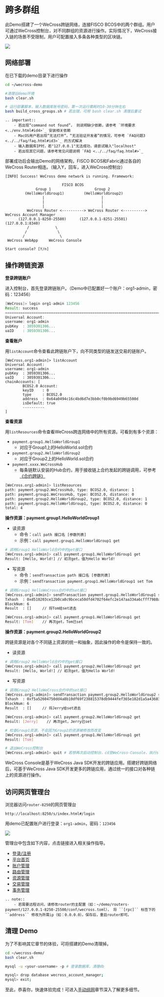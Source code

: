 # 跨多群组

此Demo搭建了一个WeCross跨链网络，连接FISCO BCOS中的两个群组。用户可通过WeCross控制台，对不同群组的资源进行操作。实际情况下，WeCross接入链的场景不受限制，用户可配置接入多条各种类型的区块链。

![](../../images/tutorial/demo_cross_groups.png)

## 网络部署

在已下载的demo目录下进行操作

```bash
cd ~/wecross-demo

#清理旧demo环境
bash clear.sh

# 运行部署脚本，输入数据库账号密码，第一次运行需耗时10-30分钟左右
bash build_cross_groups.sh # 若出错，可用 bash clear.sh 清理后重试
```

```eval_rst
.. important::
    - 若出现“command not found”， 则说明缺少依赖，请参考 `环境要求 <../env.html#id4>`_ 安装相关依赖
    - MacOS用户若出现“无法打开”，“无法验证开发者”的情况，可参考 `FAQ问题3 <../../faq/faq.html#id3>`_ 的方式解决
    - 输入数据库IP时，若"127.0.0.1"无法成功，请尝试输入"localhost"
    - 若出现其它问题，请参考常见问题说明 `FAQ <../../faq/faq.html#>`_
```

部署成功后会输出Demo的网络架构，FISCO BCOS和Fabric通过各自的WeCross Router相连。（输入Y，回车，进入WeCross控制台）

``` 
[INFO] Success! WeCross demo network is running. Framework:

                          FISCO BCOS
              Group 1                    Group 2
         (HelloWorldGroup1)         (HelloWorldGroup2)
                 |                          |
                 |                          |
                 |                          |
          WeCross Router <----------> WeCross Router <----------> WeCross Account Manager
      (127.0.0.1-8250-25500)      (127.0.0.1-8251-25501)             (127.0.0.1:8340)
          /            \
         /              \
        /                \
 WeCross WebApp     WeCross Console
    
Start console? [Y/n]
```

## 操作跨链资源

**登录跨链账户**

进入控制台，首先登录跨链账户。（Demo中已配置好一个账户：org1-admin，密码：123456）

``` groovy
[WeCross]> login org1-admin 123456
Result: success
=============================================================================================
Universal Account:
username: org1-admin
pubKey  : 3059301306...
uaID    : 3059301306...
```

**查看账户**

用`listAccount`命令查看此跨链账户下，向不同类型的链发送交易的链账户。

``` gr
[WeCross.org1-admin]> listAccount
Universal Account:
username: org1-admin
pubKey  : 3059301306...
uaID    : 3059301306...
chainAccounts: [
        BCOS2.0 Account:
        keyID    : 0
        type     : BCOS2.0
        address  : 0x64a0494c16c4bd6d7e3bb0cf0b9bd6949b65500d
        isDefault: true
        ----------
]
```

**查看资源**

用`listResources`命令查看WeCross跨连网络中的所有资源。可看到有多个资源：

* `payment.group1.HelloWorldGroup1`
  * 对应于Group1上的HelloWorld.sol合约
* `payment.group2.HelloWorldGroup2`
  * 对应于Group2上的HelloWorld.sol合约
* `payment.xxxx.WeCrossHub`
  * 每条链默认安装的Hub合约，用于接收链上合约发起的跨链调用，可参考[《合约跨链》](../../dev/interchain.html)

```bash
[WeCross.org1-admin]> listResources
path: payment.group2.WeCrossHub, type: BCOS2.0, distance: 1
path: payment.group1.WeCrossHub, type: BCOS2.0, distance: 0
path: payment.group2.HelloWorldGroup2, type: BCOS2.0, distance: 1
path: payment.group1.HelloWorldGroup1, type: BCOS2.0, distance: 0
total: 4
```

**操作资源：payment.group1.HelloWorldGroup1**

- 读资源
  - 命令：`call path 接口名 [参数列表]`
  - 示例：`call payment.group1.HelloWorldGroup1 get`
  
```bash
# 调用Group1 HelloWorld合约中的get接口
[WeCross.org1-admin]> call payment.group1.HelloWorldGroup1 get
Result: [Hello, World!] // 初次get，值为Hello World!
```

- 写资源
  - 命令：`sendTransaction path 接口名 [参数列表]`
  - 示例：`sendTransaction payment.group1.HelloWorldGroup1 set Tom`

```bash
# 调用Group1 HelloWeCross合约中的set接口
[WeCross.org1-admin]> sendTransaction payment.group1.HelloWorldGroup1 set Tom
Txhash  : 0xd510203ce12b0ca8c9bceca50dfd4702f64efc2e147aa334a6cfff7988ada686
BlockNum: 6
Result  : []     // 将Tom给set进去

[WeCross.org1-admin]> call payment.group1.HelloWorldGroup1 get
Result: [Tom]    // 再次get，Tom已set
```

**操作资源：payment.group2.HelloWorldGroup2**

跨链资源是对各个不同链上资源的统一和抽象，因此操作的命令是保持一致的。

- 读资源

```bash
# 调用Group2 HelloWorld合约中的get接口
[WeCross.org1-admin]> call payment.group2.HelloWorldGroup2 get
Result: [Hello, World!] // 初次get，值为Hello World!
```

- 写资源

```bash
# 调用Group2 HelloWeCross合约中的set接口
[WeCross.org1-admin]> sendTransaction payment.group2.HelloWorldGroup2 set Jerry
Txhash  : 0xf5a52604750dd4a8b10df69f238815378db9444fef365e102d1a5a43603f18d0
BlockNum: 6
Result  : []     // 将Jerry给set进去

[WeCross.org1-admin]> call payment.group2.HelloWorldGroup2 get
Result: [Jerry]    // 再次get，Jerry已set

# 检查Group1资源，不会因为Group2的资源被修改而改变
[WeCross.org1-admin]> call payment.group1.HelloWorldGroup1 get
Result: [Tom]

# 退出WeCross控制台
[WeCross.org1-admin]> quit # 若想再次启动控制台，cd至WeCross-Console，执行start.sh即可
```

WeCross Console是基于WeCross Java SDK开发的跨链应用。搭建好跨链网络后，可基于WeCross Java SDK开发更多的跨链应用，通过统一的接口对各种链上的资源进行操作。

## 访问网页管理台

浏览器访问`router-8250`的网页管理台

``` url
http://localhost:8250/s/index.html#/login
```

用demo已配置账户进行登录：`org1-admin`，密码：`123456`

![](../../images/tutorial/page_groups.png)

管理台中包含如下内容，点击链接进入相关操作指导。

* [登录/注册](../../manual/webApp.html#id10)
* [平台首页](../../manual/webApp.html#id11)
* [账户管理](../../manual/webApp.html#id12)
* [路由管理](../../manual/webApp.html#id13)
* [资源管理](../../manual/webApp.html#id14)
* [交易管理](../../manual/webApp.html#id15)
* [事务管理](../../manual/webApp.html#id16)

``` eval_rst
.. note::
    - 若需要远程访问，请修改router的主配置（如：~/demo/routers-payment/127.0.0.1-8250-25500/conf/wecross.toml）， 将 ``[rpc]`` 标签下的 ``address`` 修改为所需ip（如：0.0.0.0）。保存后，重启router即可。
```

## 清理 Demo

为了不影响其它章节的体验，可将搭建的Demo清理掉。

``` bash
cd ~/wecross-demo/
bash clear.sh

mysql -u <your-username> -p # 登录数据库，清理db

mysql> drop database wecross_account_manager;
mysql> exit;
```

至此，恭喜你，快速体验完成！可进入[手动组网](../networks.md)章节深入了解更多细节。

